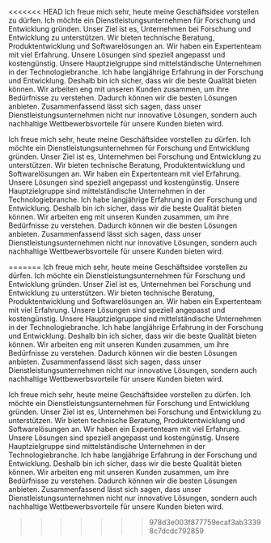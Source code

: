<<<<<<< HEAD
Ich freue mich sehr, heute meine Geschäftsidee vorstellen zu dürfen. 
 Ich möchte ein Dienstleistungsunternehmen für Forschung und Entwicklung gründen. 
 Unser Ziel ist es, Unternehmen bei Forschung und Entwicklung zu unterstützen. 
Wir bieten technische Beratung, Produktentwicklung und Softwarelösungen an. 
 Wir haben ein Expertenteam mit viel Erfahrung. 
 Unsere Lösungen sind speziell angepasst und kostengünstig. 
Unsere Hauptzielgruppe sind mittelständische Unternehmen in der Technologiebranche. 
 Ich habe langjährige Erfahrung in der Forschung und Entwicklung. 
 Deshalb bin ich sicher, dass wir die beste Qualität bieten können. 
Wir arbeiten eng mit unseren Kunden zusammen, um ihre Bedürfnisse zu verstehen. 
 Dadurch können wir die besten Lösungen anbieten. 
Zusammenfassend lässt sich sagen, dass unser Dienstleistungsunternehmen nicht nur innovative Lösungen, 
sondern auch nachhaltige Wettbewerbsvorteile für unsere Kunden bieten wird. 


Ich freue mich sehr, heute meine Geschäftsidee vorstellen zu dürfen.<break time="2.0s" /> 
 Ich möchte ein Dienstleistungsunternehmen für Forschung und Entwicklung gründen.<break time="2.0s" /> 
 Unser Ziel ist es, Unternehmen bei Forschung und Entwicklung zu unterstützen.<break time="2.0s" /> 
Wir bieten technische Beratung, Produktentwicklung und Softwarelösungen an.<break time="2.0s" /> 
 Wir haben ein Expertenteam mit viel Erfahrung.<break time="2.0s" /> 
 Unsere Lösungen sind speziell angepasst und kostengünstig.<break time="2.0s" /> 
Unsere Hauptzielgruppe sind mittelständische Unternehmen in der Technologiebranche.<break time="2.0s" /> 
 Ich habe langjährige Erfahrung in der Forschung und Entwicklung.<break time="2.0s" /> 
 Deshalb bin ich sicher, dass wir die beste Qualität bieten können.<break time="2.0s" /> 
Wir arbeiten eng mit unseren Kunden zusammen, um ihre Bedürfnisse zu verstehen.<break time="2.0s" /> 
 Dadurch können wir die besten Lösungen anbieten.<break time="2.0s" /> 
Zusammenfassend lässt sich sagen, dass unser Dienstleistungsunternehmen nicht nur innovative Lösungen, 
sondern auch nachhaltige Wettbewerbsvorteile für unsere Kunden bieten wird.<break time="2.0s" /> 


=======
Ich freue mich sehr, heute meine Geschäftsidee vorstellen zu dürfen. 
 Ich möchte ein Dienstleistungsunternehmen für Forschung und Entwicklung gründen. 
 Unser Ziel ist es, Unternehmen bei Forschung und Entwicklung zu unterstützen. 
Wir bieten technische Beratung, Produktentwicklung und Softwarelösungen an. 
 Wir haben ein Expertenteam mit viel Erfahrung. 
 Unsere Lösungen sind speziell angepasst und kostengünstig. 
Unsere Hauptzielgruppe sind mittelständische Unternehmen in der Technologiebranche. 
 Ich habe langjährige Erfahrung in der Forschung und Entwicklung. 
 Deshalb bin ich sicher, dass wir die beste Qualität bieten können. 
Wir arbeiten eng mit unseren Kunden zusammen, um ihre Bedürfnisse zu verstehen. 
 Dadurch können wir die besten Lösungen anbieten. 
Zusammenfassend lässt sich sagen, dass unser Dienstleistungsunternehmen nicht nur innovative Lösungen, 
sondern auch nachhaltige Wettbewerbsvorteile für unsere Kunden bieten wird. 


Ich freue mich sehr, heute meine Geschäftsidee vorstellen zu dürfen.<break time="2.0s" /> 
 Ich möchte ein Dienstleistungsunternehmen für Forschung und Entwicklung gründen.<break time="2.0s" /> 
 Unser Ziel ist es, Unternehmen bei Forschung und Entwicklung zu unterstützen.<break time="2.0s" /> 
Wir bieten technische Beratung, Produktentwicklung und Softwarelösungen an.<break time="2.0s" /> 
 Wir haben ein Expertenteam mit viel Erfahrung.<break time="2.0s" /> 
 Unsere Lösungen sind speziell angepasst und kostengünstig.<break time="2.0s" /> 
Unsere Hauptzielgruppe sind mittelständische Unternehmen in der Technologiebranche.<break time="2.0s" /> 
 Ich habe langjährige Erfahrung in der Forschung und Entwicklung.<break time="2.0s" /> 
 Deshalb bin ich sicher, dass wir die beste Qualität bieten können.<break time="2.0s" /> 
Wir arbeiten eng mit unseren Kunden zusammen, um ihre Bedürfnisse zu verstehen.<break time="2.0s" /> 
 Dadurch können wir die besten Lösungen anbieten.<break time="2.0s" /> 
Zusammenfassend lässt sich sagen, dass unser Dienstleistungsunternehmen nicht nur innovative Lösungen, 
sondern auch nachhaltige Wettbewerbsvorteile für unsere Kunden bieten wird.<break time="2.0s" /> 


>>>>>>> 978d3e003f877759ecaf3ab33398c7dcdc792859
